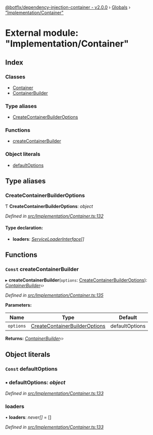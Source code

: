 [@botflx/dependency-injection-container - v2.0.0](../README.md) › [Globals](../globals.md) › ["Implementation/Container"](_implementation_container_.md)

# External module: "Implementation/Container"

## Index

### Classes

* [Container](../classes/_implementation_container_.container.md)
* [ContainerBuilder](../classes/_implementation_container_.containerbuilder.md)

### Type aliases

* [CreateContainerBuilderOptions](_implementation_container_.md#createcontainerbuilderoptions)

### Functions

* [createContainerBuilder](_implementation_container_.md#const-createcontainerbuilder)

### Object literals

* [defaultOptions](_implementation_container_.md#const-defaultoptions)

## Type aliases

###  CreateContainerBuilderOptions

Ƭ **CreateContainerBuilderOptions**: *object*

*Defined in [src/Implementation/Container.ts:132](https://github.com/botflux/dependency-injection-container/blob/bd86576/packages/DIContainer/src/Implementation/Container.ts#L132)*

#### Type declaration:

* **loaders**: *[ServiceLoaderInterface](_interfaces_.md#serviceloaderinterface)[]*

## Functions

### `Const` createContainerBuilder

▸ **createContainerBuilder**(`options`: [CreateContainerBuilderOptions](_implementation_container_.md#createcontainerbuilderoptions)): *[ContainerBuilder](../classes/_implementation_container_.containerbuilder.md)‹›*

*Defined in [src/Implementation/Container.ts:135](https://github.com/botflux/dependency-injection-container/blob/bd86576/packages/DIContainer/src/Implementation/Container.ts#L135)*

**Parameters:**

Name | Type | Default |
------ | ------ | ------ |
`options` | [CreateContainerBuilderOptions](_implementation_container_.md#createcontainerbuilderoptions) |  defaultOptions |

**Returns:** *[ContainerBuilder](../classes/_implementation_container_.containerbuilder.md)‹›*

## Object literals

### `Const` defaultOptions

### ▪ **defaultOptions**: *object*

*Defined in [src/Implementation/Container.ts:133](https://github.com/botflux/dependency-injection-container/blob/bd86576/packages/DIContainer/src/Implementation/Container.ts#L133)*

###  loaders

• **loaders**: *never[]* =  []

*Defined in [src/Implementation/Container.ts:133](https://github.com/botflux/dependency-injection-container/blob/bd86576/packages/DIContainer/src/Implementation/Container.ts#L133)*

